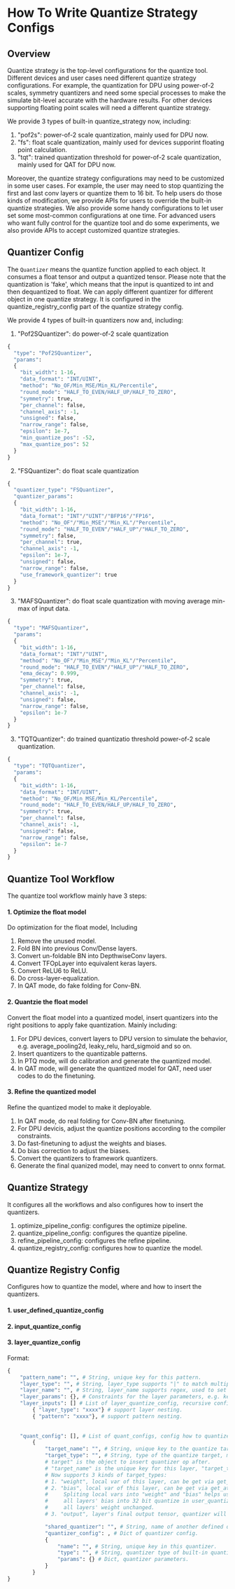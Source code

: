 # How To Write Quantize Strategy Configs

## Overview

Quantize strategy is the top-level configurations for the quantize tool. Different devices and user cases need different quantize strategy configurations.
For example, the quantization for DPU using power-of-2 scales, symmetry quantizers and need some special processes to make the simulate bit-level accurate with the hardware results.
For other devices supporting floating point scales will need a different quantize strategy.

We provide 3 types of built-in quantize_strategy now, including:
1. "pof2s": power-of-2 scale quantization, mainly used for DPU now.
2. "fs": float scale quantization, mainly used for devices supporint floating point calculation.
3. "tqt": trained quantization threshold for power-of-2 scale quantization, mainly used for QAT for DPU now.

Moreover, the quantize strategy configurations may need to be customized in some user cases.
For example, the user may need to stop quantizing the first and last conv layers or quantize them to 16 bit. 
To help users do those kinds of modification, we provide APIs for users to override the built-in quantize strategies. 
We also provide some handy configurations to let user set some most-common configurations at one time.
For advanced users who want fully control for the quantize tool and do some experiments, we also provide APIs to accept customized quantize strategies.

## Quantizer Config

The `Quantizer` means the quantize function applied to each object. It consumes a float tensor and output a quantized tensor. 
Please note that the quantization is 'fake', which means that the input is quantized to int and then dequantized to float.
We can apply different quantizer for different object in one quantize strategy. It is configured in the quantize_registry_config part of the quantize strategy config.

We provide 4 types of built-in quantizers now and, including:
1. "Pof2SQuantizer": do power-of-2 scale quantization
```python
{
  "type": "Pof2SQuantizer",
  "params":
  {
    "bit_width": 1-16,
    "data_format": "INT/UINT",
    "method": "No_OF/Min_MSE/Min_KL/Percentile",
    "round_mode": "HALF_TO_EVEN/HALF_UP/HALF_TO_ZERO",
    "symmetry": true,
    "per_channel": false,
    "channel_axis": -1,
    "unsigned": false,
    "narrow_range": false,
    "epsilon": 1e-7,
    "min_quantize_pos": -52,
    "max_quantize_pos": 52
  }
}
```
2. "FSQuantizer": do float scale quantization
```python
{
  "quantizer_type": "FSQuantizer",
  "quantizer_params":
  {
    "bit_width": 1-16,
    "data_format": "INT"/"UINT"/"BFP16"/"FP16",
    "method": "No_OF"/"Min_MSE"/"Min_KL"/"Percentile",
    "round_mode": "HALF_TO_EVEN"/"HALF_UP"/"HALF_TO_ZERO",
    "symmetry": false,
    "per_channel": true,
    "channel_axis": -1,
    "epsilon": 1e-7,
    "unsigned": false,
    "narrow_range": false,
    "use_framework_quantizer": true
  }
}
```
3. "MAFSQuantizer": do float scale quantization with moving average min-max of input data.
```python
{
  "type": "MAFSQuantizer",
  "params":
  {
    "bit_width": 1-16,
    "data_format": "INT"/"UINT",
    "method": "No_OF"/"Min_MSE"/"Min_KL"/"Percentile",
    "round_mode": "HALF_TO_EVEN"/"HALF_UP"/"HALF_TO_ZERO",
    "ema_decay": 0.999,
    "symmetry": true,
    "per_channel": false,
    "channel_axis": -1,
    "unsigned": false,
    "narrow_range": false,
    "epsilon": 1e-7
  }
}
```
3. "TQTQuantizer": do trained quantizatio threshold power-of-2 scale quantization.
```python
{
  "type": "TQTQuantizer",
  "params":
  {
    "bit_width": 1-16,
    "data_format": "INT/UINT",
    "method": "No_OF/Min_MSE/Min_KL/Percentile",
    "round_mode": "HALF_TO_EVEN/HALF_UP/HALF_TO_ZERO",
    "symmetry": true,
    "per_channel": false,
    "channel_axis": -1,
    "unsigned": false,
    "narrow_range": false,
    "epsilon": 1e-7
  }
}
```

## Quantize Tool Workflow

The quantize tool workflow mainly have 3 steps:

#### 1. Optimize the float model
Do optimization for the float model, Including
1) Remove the unused model.
2) Fold BN into previous Conv/Dense layers.
3) Convert un-foldable BN into DepthwiseConv layers.
4) Convert TFOpLayer into equivalent keras layers.
5) Convert ReLU6 to ReLU.
6) Do cross-layer-equalization.
7) In QAT mode, do fake folding for Conv-BN.

#### 2. Quantzie the float model
Convert the float model into a quantized model, insert quantizers into the right positions to apply fake quantization. 
Mainly including:
1) For DPU devices, convert layers to DPU version to simulate the behavior, e.g. average_pooling2d, leaky_relu, hard_sigmoid and so on.
2) Insert quantizers to the quantizable patterns.
3) In PTQ mode, will do calibration and generate the quantized model.
4) In QAT mode, will generate the quantized model for QAT, need user codes to do the finetuning.

#### 3. Refine the quantized model
Refine the quantized model to make it deployable. 
1) In QAT mode, do real folding for Conv-BN after finetuning.
2) For DPU devicis, adjust the quantize positions according to the compiler constraints.
3) Do fast-finetuning to adjust the weights and biases.
4) Do bias correction to adjust the biases.
5) Convert the quantizers to framework quantizers.
6) Generate the final quanized model, may need to convert to onnx format.

## Quantize Strategy
It configures all the workflows and also configures how to insert the quantizers.

1. optimize_pipeline_config: configures the optimize pipeline.
2. quantize_pipeline_config: configures the quantize pipeline.
3. refine_pipeline_config: configures the refine pipeline.
4. quantize_registry_config: configures how to quantize the model.

## Quantize Registry Config
Configures how to quantize the model, where and how to insert the quantizers.

#### 1. user_defined_quantize_config
#### 2. input_quantize_config
#### 3. layer_quantize_config
Format:

```python
{
    "pattern_name": "", # String, unique key for this pattern.
    "layer_type": "", # String, layer_type supports "|" to match multiple types, "" to match any types.
    "layer_name": "", # String, layer_name supports regex, used to set fine-grained quantize config.
    "layer_params": {}, # Constraints for the layer parameters, e.g. kernel_size, dilation.
    "layer_inputs": [] # List of layer_quantize_config, recursive configurations for layer inputs, support pattern nesting, must keep order.
        { "layer_type": "xxxx"} # support layer nesting.
        { "pattern": "xxxx"}, # support pattern nesting.
    
    
    "quant_config": [], # List of quant_configs, config how to quantize this input layer.
        {
            "target_name": "", # String, unique key to the quantize target.
            "target_type": "", # String, type of the quantize target, must be one of ["weight", "bias", "output"].
            # target" is the object to insert quantizer op after.
            # "target_name" is the unique key for this layer, "target_type" is the category of this target.
            # Now supports 3 kinds of target_types:
            # 1. "weight", local var of this layer, can be get via get_attr(layer, "target_name").
            # 2. "bias", local var of this layer, can be get via get_attr(layer, "target_name"). 
            #     Spliting local vars into "weight" and "bias" helps us to handle them more efficiently. e.g. user can switch
            #     all layers' bias into 32 bit quantize in user_quantize_config by setting "bias_bit=32" while keeping
            #     all layers' weight unchanged.
            # 3. "output", layer's final output tensor, quantizer will be called after layer.call().

            "shared_quantizer": "", # String, name of another defined quantizer in this pattern.
            "quantizer_config": , # Dict of quantizer config.
            {
                "name": "", # String, unique key in this quantizer.
                "type": "", # String, quantizer type of built-in quantizers or customized quantizer. Available built-in quantizers are ['Pof2SQuantizer', 'FSQuantizer', 'MAFSQuantizer', 'TQTQuantizer'].
                "params": {} # Dict, quantizer parameters.
            }
        }
}
```
